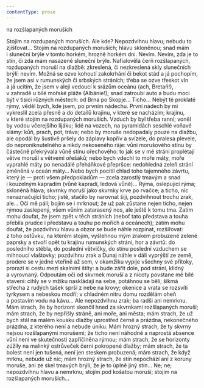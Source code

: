 ```yaml
---
contentType: prose
---
```


<section>

na rozšlapaných moruších

Stojím na rozdupaných moruších. Ale kde? Nepozdvihnu hlavu; nebudu to zjišťovat… Stojím na rozdupaných moruších; hlavu skloněnou; snad mám i sluneční brýle v tomto horkém, hrozně horkém dni. Nevím. Nevím, zda je to stín, či zda mám nasazené sluneční brýle. Nafialovělá čerň rozšlapaných, rozdupaných moruší na dlažbě: zkreslená, či nezkreslená skly slunečních brýlí: nevím. Možná se ozve kohoutí zakokrhání či bekot stád a já pochopím, že jsem asi v rumunských či srbských stráních; třeba se ozve třeskot vln a já ucítím, že jsem v aleji vedoucí k srázům oceánu (ach, Bretaň!), v zahradě u bílé mořské pláže (Albánie!); snad zatroubí auto a budu moci být v tisíci různých městech: od Brna po Skopje… Ticho… Nebýt té proklaté rýmy, věděl bych, kde jsem, po prvním nádechu. První nádech by mi vykreslil zcela přesně a do detailů krajinu, v které se nacházím; krajinu, v které stojím na rozdupaných moruších. Vzduch by byl třeba ranní; voněl by vodou včerejšího lijáku; lidé na vozech, na pyramidách seschlé voňavé slámy: kůň, prach, pot, tráva; nebo by moruše nedopadaly pouze na dlažbu, ale opodál by šustivě pršely do záplavy kopřiv a svízele, do pralesa plevele, do neproniknutelného a nikdy nekoseného ráje: vůni morušového stínu by částečně překrývala vůně stínu ořechového: to jak se v mé stráni proplétají větve moruší s větvemi ořešáků; nebo bych vdechl to moře máty, moře vyprahlé máty po nenadálé přeháňkové přepršce: nedohledná zeleň strání změněná v oceán máty… Nebo bych pocítil chlad toho tajemného závrtu, který je — proti všem předpokladům — zcela zarostlý tmavým a snad i kouzelným kapradím (vůně kapradí, ledová vůně)… Rýma, oslepující rýma; skloněná hlava; skvrnky moruší jako skvrnky krve po rvačce; a ticho, nic nenaznačující ticho; jistě, stačilo by narovnat šíji, pozdvihnout trochu zrak, ale… Oči mě pálí; bojím se i mrknout; že už pak zůstane nejen ticho, nejen rýmou zaslepený, všem vůním zatarasený nos, ale ještě k tomu tma. Zatím mohu doufat, že jsem zpět v těch stráních (neboť tato představa a touha přebila prudce i představu a touhu po mořích a oceánech); zatím mohu doufat, že pozdvihnu hlavu a obzor se bude náhle rozpínat, rozšiřovat: z toho ostůvku, na kterém stojím, vyšlehnou mým zrakem probuzené zelené paprsky a stvoří opět tu krajinu rumunských strání, hor a závrtů: do posledního stébla, do poslední větvičky, do stínu poslední vzduchem se mihnoucí vlaštovky; pozdvihnu zrak a Dunaj náhle v dáli vyprýští ze země, prodere se v jedné vteřině až sem, v okamžiku vypije všechny své přítoky, prorazí si cestu mezi skalními štíty: a bude zářit dole, pod strání, klidný a vyrovnaný. Odpoutám oči od skvrnek moruší a z nicoty povstane mé bílé stavení: cihly se v mžiku naskládají na sebe, potáhnou se bělí; šikmá střecha z rudých tašek sprší z nebe na krovy; okenice a vrata se rozsvítí tyrkysem a nebeskou modří; v chladném nitru domu rozdělám oheň a postavím vodu na kávu… Ale nepozdvihnu zrak; ba radši ani nemrknu. Mám strach, že by horizont skončil hned za skvrnkami rozšlapaných moruší; mám strach, že by nepřišly stráně, ani moře, ani města; mám strach, že už bych stál na malém kousku dlažby uprostřed černě a prázdna, nekonečného prázdna, z kterého není a nebude úniku. Mám hrozný strach, že ty skvrny nejsou rozšlapanými morušemi; že ticho není náhodné a naprostá absence vůní není ve skutečnosti zapříčiněna rýmou; mám strach, že se horizonty zúžily na malinký ostrůveček černí pokropené dlažby; mám strach, že ta bolest není jen tušená, není jen steskem probuzená; mám strach, že když mrknu, nebude už nic; mám hrozný strach, že stín nepochází ani z koruny moruše, ani ze skel tmavých brýlí; že je to úplně jiný stín… Ne; ne; nepozdvihnu hlavu a nemrknu; stojím pod košatou moruší; stojím na rozšlapaných moruších…

</section>
